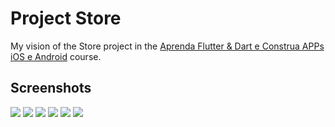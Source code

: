 # Project Store

My vision of the Store project in the [Aprenda Flutter & Dart e Construa APPs iOS e Android](https://www.cod3r.com.br/courses/aprenda-flutter-dart-e-construa-apps-ios-e-android) course.

## Screenshots
![](https://github.com/lucasgaldinomt/flutter-shop/blob/main/screenshots/iOS1.png)
![](https://github.com/lucasgaldinomt/flutter-shop/blob/main/screenshots/iOS2.png)
![](https://github.com/lucasgaldinomt/flutter-shop/blob/main/screenshots/iOS3.png)
![](https://github.com/lucasgaldinomt/flutter-shop/blob/main/screenshots/iOS4.png)
![](https://github.com/lucasgaldinomt/flutter-shop/blob/main/screenshots/iOS5.png)
![](https://github.com/lucasgaldinomt/flutter-shop/blob/main/screenshots/iOS6.png)
